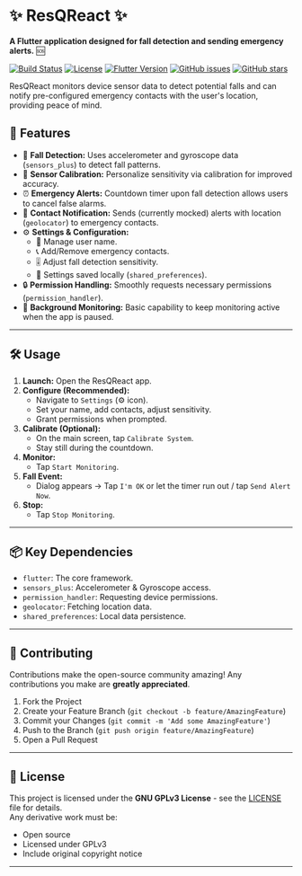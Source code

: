 # ✨ ResQReact ✨

**A Flutter application designed for fall detection and sending emergency alerts.** 🆘

[![Build Status](https://img.shields.io/badge/build-passing-brightgreen)]()
[![License](https://img.shields.io/badge/License-BSD-blue.svg)]()
[![Flutter Version](https://img.shields.io/badge/Flutter-%3E%3D2.17.0-blue)](https://flutter.dev)
[![GitHub issues](https://img.shields.io/github/issues/YourUsername/ResQReact)](https://github.com/itsabhinavism/ResQReact/issues) 
[![GitHub stars](https://img.shields.io/github/stars/itsabhinavism/ResQReact)](https://github.com/itsabhinavism/ResQReact/stargazers)

ResQReact monitors device sensor data to detect potential falls and can notify pre-configured emergency contacts with the user's location, providing peace of mind.

## 🚀 Features

* 🤸 **Fall Detection:** Uses accelerometer and gyroscope data (`sensors_plus`) to detect fall patterns.
* 🔧 **Sensor Calibration:** Personalize sensitivity via calibration for improved accuracy.
* ⏰ **Emergency Alerts:** Countdown timer upon fall detection allows users to cancel false alarms.
* 📲 **Contact Notification:** Sends (currently mocked) alerts with location (`geolocator`) to emergency contacts.
* ⚙️ **Settings & Configuration:**
    * 👤 Manage user name.
    * 📞 Add/Remove emergency contacts.
    * 🎚️ Adjust fall detection sensitivity.
    * 💾 Settings saved locally (`shared_preferences`).
* 🔒 **Permission Handling:** Smoothly requests necessary permissions (`permission_handler`).
* 🏃 **Background Monitoring:** Basic capability to keep monitoring active when the app is paused.

---

## 🛠️ Usage

1.  **Launch:** Open the ResQReact app.
2.  **Configure (Recommended):**
    * Navigate to `Settings` (⚙️ icon).
    * Set your name, add contacts, adjust sensitivity.
    * Grant permissions when prompted.
3.  **Calibrate (Optional):**
    * On the main screen, tap `Calibrate System`.
    * Stay still during the countdown.
4.  **Monitor:**
    * Tap `Start Monitoring`.
5.  **Fall Event:**
    * Dialog appears -> Tap `I'm OK` or let the timer run out / tap `Send Alert Now`.
6.  **Stop:**
    * Tap `Stop Monitoring`.

---

## 📦 Key Dependencies

* `flutter`: The core framework.
* `sensors_plus`: Accelerometer & Gyroscope access.
* `permission_handler`: Requesting device permissions.
* `geolocator`: Fetching location data.
* `shared_preferences`: Local data persistence.

---

## 🤝 Contributing

Contributions make the open-source community amazing! Any contributions you make are **greatly appreciated**.

1.  Fork the Project
2.  Create your Feature Branch (`git checkout -b feature/AmazingFeature`)
3.  Commit your Changes (`git commit -m 'Add some AmazingFeature'`)
4.  Push to the Branch (`git push origin feature/AmazingFeature`)
5.  Open a Pull Request

---

## 📜 License

This project is licensed under the **GNU GPLv3 License** - see the [LICENSE](LICENSE) file for details.  
Any derivative work must be:
- Open source
- Licensed under GPLv3
- Include original copyright notice

---
